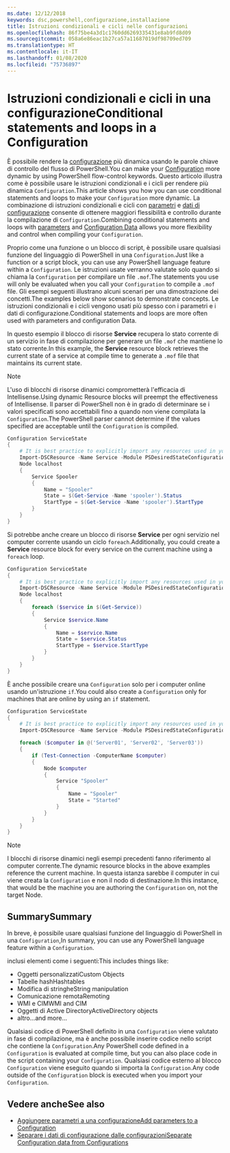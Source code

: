 ```yaml
---
ms.date: 12/12/2018
keywords: dsc,powershell,configurazione,installazione
title: Istruzioni condizionali e cicli nelle configurazioni
ms.openlocfilehash: 86f75be4a3d1c1760dd6269335431e8ab9fd8d09
ms.sourcegitcommit: 058a6e86eac1b27ca57a11687019df98709ed709
ms.translationtype: HT
ms.contentlocale: it-IT
ms.lasthandoff: 01/08/2020
ms.locfileid: "75736897"
---
```

# <a name="conditional-statements-and-loops-in-a-configuration"></a><span data-ttu-id="bffba-103">Istruzioni condizionali e cicli in una configurazione</span><span class="sxs-lookup"><span data-stu-id="bffba-103">Conditional statements and loops in a Configuration</span></span>

<span data-ttu-id="bffba-104">È possibile rendere la [configurazione](configurations.md) più dinamica usando le parole chiave di controllo del flusso di PowerShell.</span><span class="sxs-lookup"><span data-stu-id="bffba-104">You can make your [Configuration](configurations.md) more dynamic by using PowerShell flow-control keywords.</span></span> <span data-ttu-id="bffba-105">Questo articolo illustra come è possibile usare le istruzioni condizionali e i cicli per rendere più dinamica `Configuration`.</span><span class="sxs-lookup"><span data-stu-id="bffba-105">This article shows you how you can use conditional statements and loops to make your `Configuration` more dynamic.</span></span> <span data-ttu-id="bffba-106">La combinazione di istruzioni condizionali e cicli con [parametri](add-parameters-to-a-configuration.md) e [dati di configurazione](configData.md) consente di ottenere maggiori flessibilità e controllo durante la compilazione di `Configuration`.</span><span class="sxs-lookup"><span data-stu-id="bffba-106">Combining conditional statements and loops with [parameters](add-parameters-to-a-configuration.md) and [Configuration Data](configData.md) allows you more flexibility and control when compiling your `Configuration`.</span></span>

<span data-ttu-id="bffba-107">Proprio come una funzione o un blocco di script, è possibile usare qualsiasi funzione del linguaggio di PowerShell in una `Configuration`.</span><span class="sxs-lookup"><span data-stu-id="bffba-107">Just like a function or a script block, you can use any PowerShell language feature within a `Configuration`.</span></span>
<span data-ttu-id="bffba-108">Le istruzioni usate verranno valutate solo quando si chiama la `Configuration` per compilare un file `.mof`.</span><span class="sxs-lookup"><span data-stu-id="bffba-108">The statements you use will only be evaluated when you call your `Configuration` to compile a `.mof` file.</span></span> <span data-ttu-id="bffba-109">Gli esempi seguenti illustrano alcuni scenari per una dimostrazione dei concetti.</span><span class="sxs-lookup"><span data-stu-id="bffba-109">The examples below show scenarios to demonstrate concepts.</span></span> <span data-ttu-id="bffba-110">Le istruzioni condizionali e i cicli vengono usati più spesso con i parametri e i dati di configurazione.</span><span class="sxs-lookup"><span data-stu-id="bffba-110">Conditional statements and loops are more often used with parameters and configuration Data.</span></span>

<span data-ttu-id="bffba-111">In questo esempio il blocco di risorse **Service** recupera lo stato corrente di un servizio in fase di compilazione per generare un file `.mof` che mantiene lo stato corrente.</span><span class="sxs-lookup"><span data-stu-id="bffba-111">In this  example, the **Service** resource block retrieves the current state of a service at compile time to generate a `.mof` file that maintains its current state.</span></span>

> [!NOTE]
> <span data-ttu-id="bffba-112">L'uso di blocchi di risorse dinamici comprometterà l'efficacia di Intellisense.</span><span class="sxs-lookup"><span data-stu-id="bffba-112">Using dynamic Resource blocks will preempt the effectiveness of Intellisense.</span></span> <span data-ttu-id="bffba-113">Il parser di PowerShell non è in grado di determinare se i valori specificati sono accettabili fino a quando non viene compilata la `Configuration`.</span><span class="sxs-lookup"><span data-stu-id="bffba-113">The PowerShell parser cannot determine if the values specified are acceptable until the `Configuration` is compiled.</span></span>

```powershell
Configuration ServiceState
{
    # It is best practice to explicitly import any resources used in your Configurations.
    Import-DSCResource -Name Service -Module PSDesiredStateConfiguration
    Node localhost
    {
        Service Spooler
        {
            Name = "Spooler"
            State = $(Get-Service -Name 'spooler').Status
            StartType = $(Get-Service -Name 'spooler').StartType
        }
    }
}
```

<span data-ttu-id="bffba-114">Si potrebbe anche creare un blocco di risorse **Service** per ogni servizio nel computer corrente usando un ciclo `foreach`.</span><span class="sxs-lookup"><span data-stu-id="bffba-114">Additionally, you could create a **Service** resource block for every service on the current machine using a `foreach` loop.</span></span>

```powershell
Configuration ServiceState
{
    # It is best practice to explicitly import any resources used in your Configurations.
    Import-DSCResource -Name Service -Module PSDesiredStateConfiguration
    Node localhost
    {
        foreach ($service in $(Get-Service))
        {
            Service $service.Name
            {
                Name = $service.Name
                State = $service.Status
                StartType = $service.StartType
            }
        }
    }
}
```

<span data-ttu-id="bffba-115">È anche possibile creare una `Configuration` solo per i computer online usando un'istruzione `if`.</span><span class="sxs-lookup"><span data-stu-id="bffba-115">You could also create a `Configuration` only for machines that are online by using an `if` statement.</span></span>

```powershell
Configuration ServiceState
{
    # It is best practice to explicitly import any resources used in your Configurations.
    Import-DSCResource -Name Service -Module PSDesiredStateConfiguration

    foreach ($computer in @('Server01', 'Server02', 'Server03'))
    {
        if (Test-Connection -ComputerName $computer)
        {
            Node $computer
            {
                Service "Spooler"
                {
                    Name = "Spooler"
                    State = "Started"
                }
            }
        }
    }
}
```

> [!NOTE]
> <span data-ttu-id="bffba-116">I blocchi di risorse dinamici negli esempi precedenti fanno riferimento al computer corrente.</span><span class="sxs-lookup"><span data-stu-id="bffba-116">The dynamic resource blocks in the above examples reference the current machine.</span></span> <span data-ttu-id="bffba-117">In questa istanza sarebbe il computer in cui viene creata la `Configuration` e non il nodo di destinazione.</span><span class="sxs-lookup"><span data-stu-id="bffba-117">In this instance, that would be the machine you are authoring the `Configuration` on, not the target Node.</span></span>

<!---
Mention Get-DSCConfigurationFromSystem
-->

## <a name="summary"></a><span data-ttu-id="bffba-118">Summary</span><span class="sxs-lookup"><span data-stu-id="bffba-118">Summary</span></span>

<span data-ttu-id="bffba-119">In breve, è possibile usare qualsiasi funzione del linguaggio di PowerShell in una `Configuration`,</span><span class="sxs-lookup"><span data-stu-id="bffba-119">In summary, you can use any PowerShell language feature within a `Configuration`.</span></span>

<span data-ttu-id="bffba-120">inclusi elementi come i seguenti:</span><span class="sxs-lookup"><span data-stu-id="bffba-120">This includes things like:</span></span>

- <span data-ttu-id="bffba-121">Oggetti personalizzati</span><span class="sxs-lookup"><span data-stu-id="bffba-121">Custom Objects</span></span>
- <span data-ttu-id="bffba-122">Tabelle hash</span><span class="sxs-lookup"><span data-stu-id="bffba-122">Hashtables</span></span>
- <span data-ttu-id="bffba-123">Modifica di stringhe</span><span class="sxs-lookup"><span data-stu-id="bffba-123">String manipulation</span></span>
- <span data-ttu-id="bffba-124">Comunicazione remota</span><span class="sxs-lookup"><span data-stu-id="bffba-124">Remoting</span></span>
- <span data-ttu-id="bffba-125">WMI e CIM</span><span class="sxs-lookup"><span data-stu-id="bffba-125">WMI and CIM</span></span>
- <span data-ttu-id="bffba-126">Oggetti di Active Directory</span><span class="sxs-lookup"><span data-stu-id="bffba-126">ActiveDirectory objects</span></span>
- <span data-ttu-id="bffba-127">altro...</span><span class="sxs-lookup"><span data-stu-id="bffba-127">and more...</span></span>

<span data-ttu-id="bffba-128">Qualsiasi codice di PowerShell definito in una `Configuration` viene valutato in fase di compilazione, ma è anche possibile inserire codice nello script che contiene la `Configuration`.</span><span class="sxs-lookup"><span data-stu-id="bffba-128">Any PowerShell code defined in a `Configuration` is evaluated at compile time, but you can also place code in the script containing your `Configuration`.</span></span> <span data-ttu-id="bffba-129">Qualsiasi codice esterno al blocco `Configuration` viene eseguito quando si importa la `Configuration`.</span><span class="sxs-lookup"><span data-stu-id="bffba-129">Any code outside of the `Configuration` block is executed when you import your `Configuration`.</span></span>

## <a name="see-also"></a><span data-ttu-id="bffba-130">Vedere anche</span><span class="sxs-lookup"><span data-stu-id="bffba-130">See also</span></span>

- [<span data-ttu-id="bffba-131">Aggiungere parametri a una configurazione</span><span class="sxs-lookup"><span data-stu-id="bffba-131">Add parameters to a Configuration</span></span>](add-parameters-to-a-configuration.md)
- [<span data-ttu-id="bffba-132">Separare i dati di configurazione dalle configurazioni</span><span class="sxs-lookup"><span data-stu-id="bffba-132">Separate Configuration data from Configurations</span></span>](configData.md)
